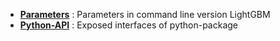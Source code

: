 * [**Parameters**](https://github.com/Microsoft/LightGBM/blob/master/docs/Parameters.md) : Parameters in command line version LightGBM
* [**Python-API**](https://github.com/Microsoft/LightGBM/blob/master/docs/Python-API.md) : Exposed interfaces of python-package